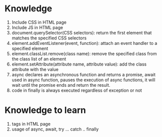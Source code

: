 # Knowledge  

1. Include CSS in HTML page
2. Include JS in HTML page
3. document.querySelector(CSS selectors): return the first element that matches the specified CSS selectors
4. element.addEventListener(event, function): attach an event handler to a specified element
5. element.classList.remove(class name): remove the specified class from the class list of an element
6. element.setAttribute(attribute name, attribute value): add the class attribute with the value
7. async declares an asynchronous function and returns a promise, await used in async function, pauses the execution of async functions, it will wait until the promise ends and return the result.
8. code in finally is always executed regardless of exception or not
   
# Knowledge to learn

1. tags in HTML page
2. usage of async, await, try ... catch .. finally

